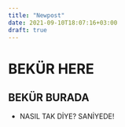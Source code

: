 ```yaml
---
title: "Newpost"
date: 2021-09-10T18:07:16+03:00
draft: true
---
```


# BEKÜR HERE
## BEKÜR BURADA
* NASIL TAK DİYE? SANİYEDE!
